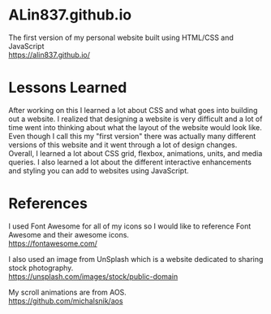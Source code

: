 # ALin837.github.io
The first version of my personal website built using HTML/CSS and JavaScript \
https://alin837.github.io/

# Lessons Learned
After working on this I learned a lot about CSS and what goes into building out a website. I realized that designing a website is very difficult and a lot of time went into thinking about what the layout of the website would look like. Even though I call this my "first version" there was actually many different versions of this website and it went through a lot of design changes. Overall, I learned a lot about CSS grid, flexbox, animations, units, and media queries.  I also learned a lot about the different interactive enhancements and styling you can add to websites using JavaScript. 

# References
I used Font Awesome for all of my icons so I would like to reference Font Awesome and their awesome icons.\
https://fontawesome.com/

I also used an image from UnSplash which is a website dedicated to sharing stock photography. \
https://unsplash.com/images/stock/public-domain 

My scroll animations are from AOS. \
https://github.com/michalsnik/aos
